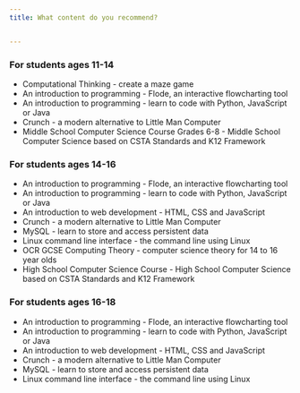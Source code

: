 ```yaml
---
title: What content do you recommend?


---
```


### For students ages 11-14
- Computational Thinking - create a maze game
- An introduction to programming -  Flode, an interactive flowcharting tool
- An introduction to programming -  learn to code with Python, JavaScript or Java
- Crunch - a modern alternative to Little Man Computer
- Middle School Computer Science Course Grades 6-8 - Middle School Computer Science based on CSTA Standards and K12 Framework


### For students ages 14-16
- An introduction to programming -  Flode, an interactive flowcharting tool
- An introduction to programming -  learn to code with Python, JavaScript or Java
- An introduction to web development -  HTML, CSS and JavaScript
- Crunch - a modern alternative to Little Man Computer
- MySQL - learn to store and access persistent data
- Linux command line interface - the command line using Linux
- OCR GCSE Computing Theory -  computer science theory for 14 to 16 year olds
- High School Computer Science Course - High School Computer Science based on CSTA Standards and K12 Framework


### For students ages 16-18
- An introduction to programming -  Flode, an interactive flowcharting tool
- An introduction to programming -  learn to code with Python, JavaScript or Java
- An introduction to web development -  HTML, CSS and JavaScript
- Crunch - a modern alternative to Little Man Computer
- MySQL - learn to store and access persistent data
- Linux command line interface - the command line using Linux